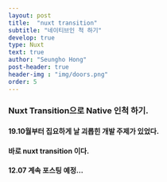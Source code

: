 ```yaml
---
layout: post
title:  "nuxt transition"
subtitle: "네이티브인 척 하기"
develop: true
type: Nuxt
text: true
author: "Seungho Hong"
post-header: true
header-img : "img/doors.png"
order: 5
---
```




### Nuxt Transition으로 Native 인척 하기.

#### 19.10월부터 집요하게 날 괴롭힌 개발 주제가 있었다.

#### 바로 **nuxt transition** 이다.

#### 12.07 계속 포스팅 예정...